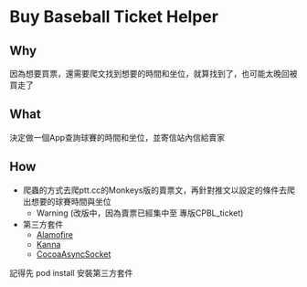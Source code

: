 # Buy Baseball Ticket Helper
## Why
因為想要買票，還需要爬文找到想要的時間和坐位，就算找到了，也可能太晚回被買走了

## What
決定做一個App查詢球賽的時間和坐位，並寄信站內信給賣家

## How
* 爬蟲的方式去爬ptt.cc的Monkeys版的賣票文，再針對推文以設定的條件去爬出想要的球賽時間與坐位
  * Warning (改版中，因為賣票已經集中至 專版CPBL_ticket)
* 第三方套件
    - [Alamofire](https://github.com/Alamofire/Alamofire)
    - [Kanna](https://github.com/tid-kijyun/Kanna)
    - [CocoaAsyncSocket](https://github.com/robbiehanson/CocoaAsyncSocket)
    
記得先 pod install 安裝第三方套件
